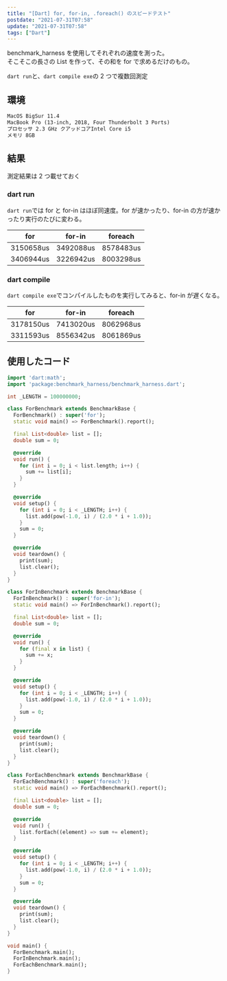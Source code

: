 ```yaml
---
title: "[Dart] for, for-in, .foreach() のスピードテスト"
postdate: "2021-07-31T07:58"
update: "2021-07-31T07:58"
tags: ["Dart"]
---
```


benchmark_harness を使用してそれぞれの速度を測った。  
そこそこの長さの List を作って、その和を for で求めるだけのもの。

`dart run`と、`dart compile exe`の 2 つで複数回測定

## 環境

```txt
MacOS BigSur 11.4
MacBook Pro (13-inch, 2018, Four Thunderbolt 3 Ports)
プロセッサ 2.3 GHz クアッドコアIntel Core i5
メモリ 8GB
```

## 結果

測定結果は 2 つ載せておく

### dart run

`dart run`では for と for-in はほぼ同速度。for が速かったり、for-in の方が速かったり実行のたびに変わる。

|    for    |  for-in   |  foreach  |
| :-------: | :-------: | :-------: |
| 3150658us | 3492088us | 8578483us |
| 3406944us | 3226942us | 8003298us |

### dart compile

`dart compile exe`でコンパイルしたものを実行してみると、for-in が遅くなる。

|    for    |  for-in   |  foreach  |
| :-------: | :-------: | :-------: |
| 3178150us | 7413020us | 8062968us |
| 3311593us | 8556342us | 8061869us |

## 使用したコード

```dart
import 'dart:math';
import 'package:benchmark_harness/benchmark_harness.dart';

int _LENGTH = 100000000;

class ForBenchmark extends BenchmarkBase {
  ForBenchmark() : super('for');
  static void main() => ForBenchmark().report();

  final List<double> list = [];
  double sum = 0;

  @override
  void run() {
    for (int i = 0; i < list.length; i++) {
      sum += list[i];
    }
  }

  @override
  void setup() {
    for (int i = 0; i < _LENGTH; i++) {
      list.add(pow(-1.0, i) / (2.0 * i + 1.0));
    }
    sum = 0;
  }

  @override
  void teardown() {
    print(sum);
    list.clear();
  }
}

class ForInBenchmark extends BenchmarkBase {
  ForInBenchmark() : super('for-in');
  static void main() => ForInBenchmark().report();

  final List<double> list = [];
  double sum = 0;

  @override
  void run() {
    for (final x in list) {
      sum += x;
    }
  }

  @override
  void setup() {
    for (int i = 0; i < _LENGTH; i++) {
      list.add(pow(-1.0, i) / (2.0 * i + 1.0));
    }
    sum = 0;
  }

  @override
  void teardown() {
    print(sum);
    list.clear();
  }
}

class ForEachBenchmark extends BenchmarkBase {
  ForEachBenchmark() : super('foreach');
  static void main() => ForEachBenchmark().report();

  final List<double> list = [];
  double sum = 0;

  @override
  void run() {
    list.forEach((element) => sum += element);
  }

  @override
  void setup() {
    for (int i = 0; i < _LENGTH; i++) {
      list.add(pow(-1.0, i) / (2.0 * i + 1.0));
    }
    sum = 0;
  }

  @override
  void teardown() {
    print(sum);
    list.clear();
  }
}

void main() {
  ForBenchmark.main();
  ForInBenchmark.main();
  ForEachBenchmark.main();
}
```
